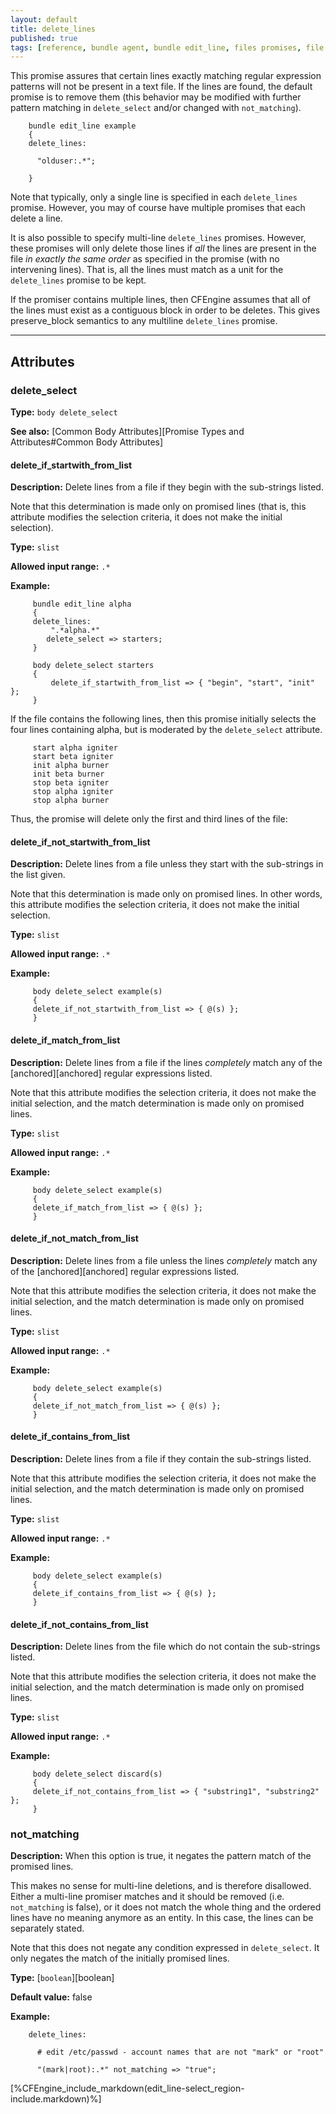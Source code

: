```yaml
---
layout: default
title: delete_lines
published: true
tags: [reference, bundle agent, bundle edit_line, files promises, file editing, delete_lines]
---
```


This promise assures that certain lines exactly matching regular
expression patterns will not be present in a text file. If the lines are
found, the default promise is to remove them (this behavior may be
modified with further pattern matching in `delete_select` and/or changed
with `not_matching`).

```cf3
    bundle edit_line example
    {
    delete_lines:

      "olduser:.*";

    }
```

Note that typically, only a single line is specified in each
`delete_lines` promise. However, you may of course have multiple
promises that each delete a line.

It is also possible to specify multi-line `delete_lines` promises.
However, these promises will only delete those lines if *all* the lines
are present in the file *in exactly the same order* as specified in the
promise (with no intervening lines). That is, all the lines must match
as a unit for the `delete_lines` promise to be kept.

If the promiser contains multiple lines, then CFEngine assumes that all
of the lines must exist as a contiguous block in order to be deletes.
This gives preserve\_block semantics to any multiline `delete_lines`
promise.

***

## Attributes ##

### delete_select

**Type:** `body delete_select`

**See also:** [Common Body Attributes][Promise Types and Attributes#Common Body Attributes]

#### delete_if_startwith_from_list

**Description:** Delete lines from a file if they begin with the sub-strings
listed.

Note that this determination is made only on promised lines (that is, this
attribute modifies the selection criteria, it does not make the initial
selection).

**Type:** `slist`

**Allowed input range:** `.*`

**Example:**

```cf3
     bundle edit_line alpha
     {
     delete_lines:
         ".*alpha.*"
        delete_select => starters;
     }

     body delete_select starters
     {
         delete_if_startwith_from_list => { "begin", "start", "init" };
     }
```

If the file contains the following lines, then this promise initially
selects the four lines containing alpha, but is moderated by the
`delete_select` attribute.

```cf3
     start alpha igniter
     start beta igniter
     init alpha burner
     init beta burner
     stop beta igniter
     stop alpha igniter
     stop alpha burner
```

Thus, the promise will delete only the first and third lines of the file:

#### delete_if_not_startwith_from_list

**Description:** Delete lines from a file unless they start with the
sub-strings in the list given.

Note that this determination is made only on promised lines. In other words,
this attribute modifies the selection criteria, it does not make the initial
selection.

**Type:** `slist`

**Allowed input range:** `.*`

**Example:**

```cf3
     body delete_select example(s)
     {
     delete_if_not_startwith_from_list => { @(s) };
     }
```

#### delete_if_match_from_list

**Description:** Delete lines from a file if the lines *completely* match any of the [anchored][anchored] regular expressions listed.

Note that this attribute modifies the selection criteria, it does not make the
initial selection, and the match determination is made only on promised lines.

**Type:** `slist`

**Allowed input range:** `.*`

**Example:**

```cf3
     body delete_select example(s)
     {
     delete_if_match_from_list => { @(s) };
     }
```

#### delete_if_not_match_from_list

**Description:** Delete lines from a file unless the lines *completely* match any of the [anchored][anchored] regular expressions listed.

Note that this attribute modifies the selection criteria, it does not make the
initial selection, and the match determination is made only on promised lines.

**Type:** `slist`

**Allowed input range:** `.*`

**Example:**

```cf3
     body delete_select example(s)
     {
     delete_if_not_match_from_list => { @(s) };
     }
```

#### delete_if_contains_from_list

**Description:** Delete lines from a file if they contain the sub-strings
listed.

Note that this attribute modifies the selection criteria, it does not make the
initial selection, and the match determination is made only on promised lines.

**Type:** `slist`

**Allowed input range:** `.*`

**Example:**

```cf3
     body delete_select example(s)
     {
     delete_if_contains_from_list => { @(s) };
     }
```

#### delete_if_not_contains_from_list

**Description:** Delete lines from the file which do not contain the sub-strings listed.

Note that this attribute modifies the selection criteria, it does not
make the initial selection, and the match determination is made only on
promised lines.

**Type:** `slist`

**Allowed input range:** `.*`

**Example:**

```cf3
     body delete_select discard(s)
     {
     delete_if_not_contains_from_list => { "substring1", "substring2" };
     }
```

### not_matching

**Description:** When this option is true, it negates the pattern match of the promised lines.

This makes no sense for multi-line deletions, and is therefore disallowed. Either a multi-line promiser matches and it should be removed (i.e. `not_matching` is false), or it does not match the whole thing and the ordered lines have no meaning anymore as an entity. In this case, the lines can be separately stated.

Note that this does not negate any condition expressed in `delete_select`. It
only negates the match of the initially promised lines.

**Type:** [`boolean`][boolean]

**Default value:** false

**Example:**

```cf3
    delete_lines:

      # edit /etc/passwd - account names that are not "mark" or "root"

      "(mark|root):.*" not_matching => "true";
```


[%CFEngine_include_markdown(edit_line-select_region-include.markdown)%]
